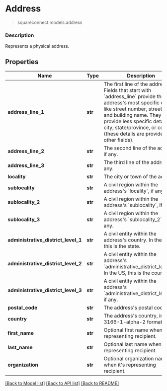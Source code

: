 # Address
> squareconnect.models.address

### Description

Represents a physical address.

## Properties
Name | Type | Description | Notes
------------ | ------------- | ------------- | -------------
**address_line_1** | **str** | The first line of the address.  Fields that start with &#x60;address_line&#x60; provide the address&#39;s most specific details, like street number, street name, and building name. They do *not* provide less specific details like city, state/province, or country (these details are provided in other fields). | [optional] 
**address_line_2** | **str** | The second line of the address, if any. | [optional] 
**address_line_3** | **str** | The third line of the address, if any. | [optional] 
**locality** | **str** | The city or town of the address. | [optional] 
**sublocality** | **str** | A civil region within the address&#39;s &#x60;locality&#x60;, if any. | [optional] 
**sublocality_2** | **str** | A civil region within the address&#39;s &#x60;sublocality&#x60;, if any. | [optional] 
**sublocality_3** | **str** | A civil region within the address&#39;s &#x60;sublocality_2&#x60;, if any. | [optional] 
**administrative_district_level_1** | **str** | A civil entity within the address&#39;s country. In the US, this is the state. | [optional] 
**administrative_district_level_2** | **str** | A civil entity within the address&#39;s &#x60;administrative_district_level_1&#x60;. In the US, this is the county. | [optional] 
**administrative_district_level_3** | **str** | A civil entity within the address&#39;s &#x60;administrative_district_level_2&#x60;, if any. | [optional] 
**postal_code** | **str** | The address&#39;s postal code. | [optional] 
**country** | **str** | The address&#39;s country, in ISO 3166-1-alpha-2 format. | [optional] 
**first_name** | **str** | Optional first name when it&#39;s representing recipient. | [optional] 
**last_name** | **str** | Optional last name when it&#39;s representing recipient. | [optional] 
**organization** | **str** | Optional organization name when it&#39;s representing recipient. | [optional] 

[[Back to Model list]](../README.md#documentation-for-models) [[Back to API list]](../README.md#documentation-for-api-endpoints) [[Back to README]](../README.md)


